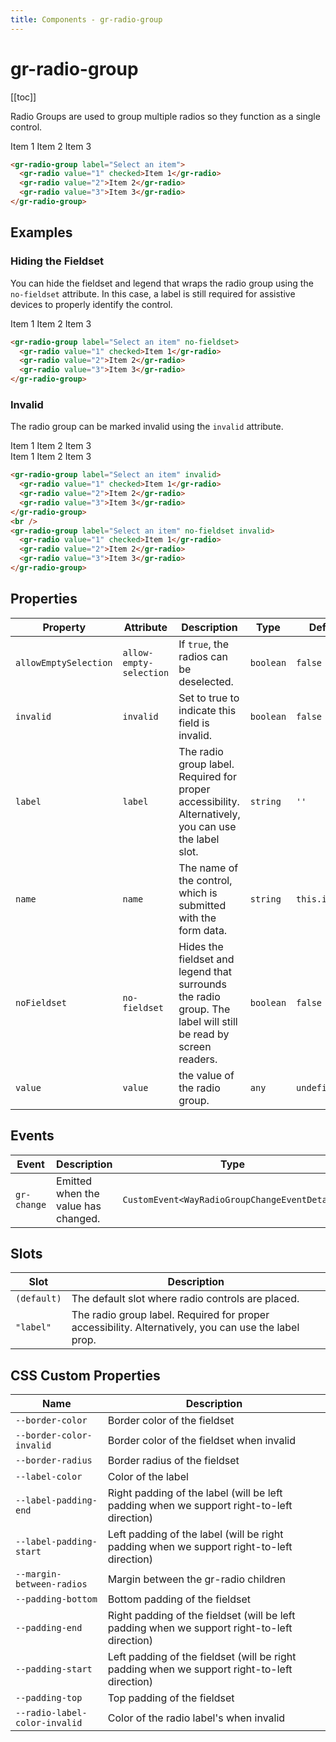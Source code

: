 ```yaml
---
title: Components - gr-radio-group
---
```


# gr-radio-group

[[toc]]

Radio Groups are used to group multiple radios so they function as a single control.

<gr-radio-group label="Select an item">
  <gr-radio value="1" checked>Item 1</gr-radio>
  <gr-radio value="2">Item 2</gr-radio>
  <gr-radio value="3">Item 3</gr-radio>
</gr-radio-group>

```html
<gr-radio-group label="Select an item">
  <gr-radio value="1" checked>Item 1</gr-radio>
  <gr-radio value="2">Item 2</gr-radio>
  <gr-radio value="3">Item 3</gr-radio>
</gr-radio-group>
```

## Examples

### Hiding the Fieldset

You can hide the fieldset and legend that wraps the radio group using the `no-fieldset` attribute. In this case, a label is still required for assistive devices to properly identify the control.

<gr-radio-group label="Select an item" no-fieldset>
  <gr-radio value="1" checked>Item 1</gr-radio>
  <gr-radio value="2">Item 2</gr-radio>
  <gr-radio value="3">Item 3</gr-radio>
</gr-radio-group>

```html
<gr-radio-group label="Select an item" no-fieldset>
  <gr-radio value="1" checked>Item 1</gr-radio>
  <gr-radio value="2">Item 2</gr-radio>
  <gr-radio value="3">Item 3</gr-radio>
</gr-radio-group>
```

### Invalid

The radio group can be marked invalid using the `invalid` attribute.

<gr-radio-group label="Select an item" invalid>
  <gr-radio value="1" checked>Item 1</gr-radio>
  <gr-radio value="2">Item 2</gr-radio>
  <gr-radio value="3">Item 3</gr-radio>
</gr-radio-group>
<br>
<gr-radio-group label="Select an item" no-fieldset invalid>
  <gr-radio value="1" checked>Item 1</gr-radio>
  <gr-radio value="2">Item 2</gr-radio>
  <gr-radio value="3">Item 3</gr-radio>
</gr-radio-group>

```html
<gr-radio-group label="Select an item" invalid>
  <gr-radio value="1" checked>Item 1</gr-radio>
  <gr-radio value="2">Item 2</gr-radio>
  <gr-radio value="3">Item 3</gr-radio>
</gr-radio-group>
<br />
<gr-radio-group label="Select an item" no-fieldset invalid>
  <gr-radio value="1" checked>Item 1</gr-radio>
  <gr-radio value="2">Item 2</gr-radio>
  <gr-radio value="3">Item 3</gr-radio>
</gr-radio-group>
```

## Properties

| Property              | Attribute               | Description                                                                                                   | Type      | Default        |
| --------------------- | ----------------------- | ------------------------------------------------------------------------------------------------------------- | --------- | -------------- |
| `allowEmptySelection` | `allow-empty-selection` | If `true`, the radios can be deselected.                                                                      | `boolean` | `false`        |
| `invalid`             | `invalid`               | Set to true to indicate this field is invalid.                                                                | `boolean` | `false`        |
| `label`               | `label`                 | The radio group label. Required for proper accessibility. Alternatively, you can use the label slot.          | `string`  | `''`           |
| `name`                | `name`                  | The name of the control, which is submitted with the form data.                                               | `string`  | `this.inputId` |
| `noFieldset`          | `no-fieldset`           | Hides the fieldset and legend that surrounds the radio group. The label will still be read by screen readers. | `boolean` | `false`        |
| `value`               | `value`                 | the value of the radio group.                                                                                 | `any`     | `undefined`    |

## Events

| Event       | Description                         | Type                                          |
| ----------- | ----------------------------------- | --------------------------------------------- |
| `gr-change` | Emitted when the value has changed. | `CustomEvent<WayRadioGroupChangeEventDetail>` |

## Slots

| Slot        | Description                                                                                          |
| ----------- | ---------------------------------------------------------------------------------------------------- |
| `(default)` | The default slot where radio controls are placed.                                                    |
| `"label"`   | The radio group label. Required for proper accessibility. Alternatively, you can use the label prop. |

## CSS Custom Properties

| Name                          | Description                                                                                  |
| ----------------------------- | -------------------------------------------------------------------------------------------- |
| `--border-color`              | Border color of the fieldset                                                                 |
| `--border-color-invalid`      | Border color of the fieldset when invalid                                                    |
| `--border-radius`             | Border radius of the fieldset                                                                |
| `--label-color`               | Color of the label                                                                           |
| `--label-padding-end`         | Right padding of the label (will be left padding when we support right-to-left direction)    |
| `--label-padding-start`       | Left padding of the label (will be right padding when we support right-to-left direction)    |
| `--margin-between-radios`     | Margin between the gr-radio children                                                         |
| `--padding-bottom`            | Bottom padding of the fieldset                                                               |
| `--padding-end`               | Right padding of the fieldset (will be left padding when we support right-to-left direction) |
| `--padding-start`             | Left padding of the fieldset (will be right padding when we support right-to-left direction) |
| `--padding-top`               | Top padding of the fieldset                                                                  |
| `--radio-label-color-invalid` | Color of the radio label's when invalid                                                      |
